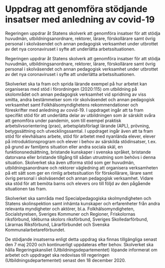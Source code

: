 # Uppdrag att genomföra stödjande insatser med anledning av covid-19

Regeringen uppdrar åt Statens skolverk att genomföra insatser för att stödja huvudmän, utbildningsanordnare, rektorer, lärare, förskollärare samt övrig personal i skolväsendet och annan pedagogisk verksamhet under utbrottet av det nya coronaviruset i syfte att underlätta arbetssituationen.

Regeringen uppdrar åt Statens skolverk att genomföra insatser för att stödja huvudmän, utbildningsanordnare, rektorer, lärare, förskollärare samt övrig personal i skolväsendet och annan pedagogisk verksamhet under utbrottet av det nya coronaviruset i syfte att underlätta arbetssituationen.

Skolverket ska ta fram och sprida lärande exempel på hur arbetet kan organiseras med stöd i förordningen (2020:115) om utbildning på skolområdet och annan pedagogisk verksamhet vid spridning av viss smitta, andra bestämmelser som rör skolväsendet och annan pedagogisk verksamhet samt Folkhälsomyndighetens rekommendationer och föreskrifter med anledning av covid-19. I uppdraget ingår att ta fram specifikt stöd för att underlätta delar av utbildningen som är särskilt svåra att genomföra under pandemin, som till exempel praktisk arbetslivsorientering (prao), arbetsplatsförlagt lärande (APL), prövning, betygssättning och utvecklingssamtal. I uppdraget ingår även att ta fram stöd för elevhälsans arbete, stöd för arbetet med nyanlända elever, elever på introduktionsprogram och elever i behov av särskilda stödinsatser, t.ex. på grund av familjens situation eller andra sociala skäl, en funktionsnedsättning, bristande kunskaper i svenska språket, bristande datorvana eller bristande tillgång till sådan utrustning som behövs i denna situation. Skolverket ska även utforma stöd som ger huvudmän, utbildningsanordnare och rektorer vägledning att organisera verksamheten på ett sätt som ger en rimlig arbetssituation för förskollärare, lärare samt övrig personal i skolväsendet och annan pedagogisk verksamhet. Vidare ska stöd för att bemöta barns och elevers oro till följd av den pågående situationen tas fram.

Skolverket ska samråda med Specialpedagogiska skolmyndigheten och Statens skolinspektion samt inhämta kunskaper och erfarenheter från andra relevanta myndigheter och aktörer, bl.a. Folkhälsomyndigheten, Socialstyrelsen, Sveriges Kommuner och Regioner, Friskolornas riksförbund, Idéburna skolors riksförbund, Sveriges Skolledarförbund, Lärarnas Riksförbund, Lärarförbundet och Svenska Kommunalarbetareförbundet.

De stödjande insatserna enligt detta uppdrag ska finnas tillgängliga senast den 7 maj 2020 och kontinuerligt uppdateras efter behov. Skolverket ska hålla Regeringskansliet (Utbildningsdepartementet) löpande informerat om arbetet och uppdraget ska redovisas till regeringen (Utbildningsdepartementet) senast den 18 december 2020.
